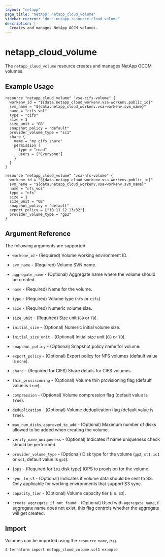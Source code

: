 ```yaml
---
layout: "netapp"
page_title: "NetApp: netapp_cloud_volume"
sidebar_current: "docs-netapp-resource-cloud-volume"
description: |-
  Creates and manages NetApp OCCM volumes.
---
```


# netapp\_cloud\_volume

The ``netapp_cloud_volume`` resource creates and manages NetApp OCCM volumes.

## Example Usage

```hcl
resource "netapp_cloud_volume" "vsa-cifs-volume" {
  workenv_id = "${data.netapp_cloud_workenv.vsa-workenv.public_id}"
  svm_name = "${data.netapp_cloud_workenv.vsa-workenv.svm_name}"
  name = "cifs_vol"
  type = "cifs"
  size = 1
  size_unit = "GB"
  snapshot_policy = "default"
  provider_volume_type = "sc1"
  share {
    name = "my_cifs_share"
    permission {
      type = "read"
      users = ["Everyone"]
    }
  }
}
```

```hcl
resource "netapp_cloud_volume" "vsa-nfs-volume" {
  workenv_id = "${data.netapp_cloud_workenv.vsa-workenv.public_id}"
  svm_name = "${data.netapp_cloud_workenv.vsa-workenv.svm_name}"
  name = "nfs_vol"
  type = "nfs"
  size = 1
  size_unit = "GB"
  snapshot_policy = "default"
  export_policy = ["10.11.12.13/32"]
  provider_volume_type = "gp2"
}
```

## Argument Reference

The following arguments are supported:

* `workenv_id` - (Required) Volume working environment ID.

* `svm_name` - (Required) Volume SVN name.

* `aggregate_name` - (Optional) Aggregate name where the volume should be created.

* `name` - (Required) Name for the volume.

* `type` - (Required) Volume type (`nfs` or `cifs`)

* `size` - (Required) Numeric volume size.

* `size_unit` - (Required) Size unit (`GB` or `TB`).

* `initial_size` - (Optional) Numeric initial volume size.

* `initial_size_unit` - (Optional) Initial size unit (`GB` or `TB`).

* `snapshot_policy` - (Optional) Snapshot policy name for volume.

* `export_policy` - (Optional) Export policy for NFS volumes (default value is `none`).

* `share` - (Required for CIFS) Share details for CIFS volumes.

* `thin_provisioning` - (Optional) Volume thin provisioning flag (default value is `true`).

* `compression` - (Optional) Volume compression flag (default value is `true`).

* `deduplication` - (Optional) Volume deduplication flag (default value is `true`).

* `max_num_disks_approved_to_add` - (Optional) Maximum number of disks allowed to be added when creating the volume.

* `verify_name_uniqueness` - (Optional) Indicates if name uniqueness check should be performed.

* `provider_volume_type` - (Optional) Disk type for the volume (`gp2`, `st1`, `io1` or `sc1`, default value is `gp2`).

* `iops` - (Required for `io1` disk type) IOPS to provision for the volume.

* `sync_to_s3` - (Optional) Indicates if volume data should be sent to S3. Only applicable for working environments that support S3 sync.

* `capacity_tier` - (Optional) Volume capacity tier (i.e. `S3`).

* `create_aggregate_if_not_found` - (Optional) Used with `aggregate_name`, if aggregate name does not exist, this flag controls whether the aggregate will get created.

## Import

Volumes can be imported using the `resource name`, e.g.

```shell
$ terraform import netapp_cloud_volume.vol1 example
```
